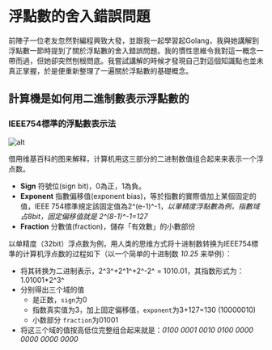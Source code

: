 # 浮點數的舍入錯誤問題

前陣子一位老友忽然對編程興致大發，並跟我一起學習起Golang，我與她講解到浮點數一節時提到了關於浮點數的舍入錯誤問題。我的慣性思維令我對這一概念一帶而過，但她卻突然刨根問底。我嘗試講解的時候才發現自己對這個知識點也並未真正掌握，於是便重新整理了一遍關於浮點數的基礎概念。

## 計算機是如何用二進制數表示浮點數的

### IEEE754標準的浮點數表示法

![alt](https://upload.wikimedia.org/wikipedia/commons/7/75/General_floating_point_frac.svg)

借用维基百科的图来解释，计算机用这三部分的二进制数值组合起来来表示一个浮点数。

- **Sign** 符號位(sign bit)，0為正，1為負。
- **Exponent** 指數偏移值(exponent bias)，等於指數的實際值加上某個固定的值，IEEE 754標準規定該固定值為2^(e-1)^-1，*以單精度浮點數為例，指數域占8bit，固定偏移值就是 2^(8-1)^-1=127*
- **Fraction** 分數值(fraction)，儲存「有效數」的小數部份

以单精度（32bit）浮点数为例，用人类的思维方式将十进制数转换为IEEE754標準的计算机浮点数的过程如下（以一个简单的十进制数 *10.25* 来举例）：

- 将其转换为二进制表示，2^3^+2^1^+2^-2^ = 1010.01，其指数形式为：1.01001*2^3^
- 分别得出三个域的值
  - 是正数，`sign`为0
  - 指数真实值为3，加上固定偏移值，`exponent`为3+127=130 (10000010)
  - 小数部分 `fraction`为01001
- 将这三个域的值按高低位完整组合起来就是：*0100 0001 0010 0100 0000 0000 0000 0000*
